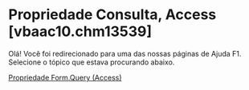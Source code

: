 
# Propriedade Consulta, Access [vbaac10.chm13539]

Olá! Você foi redirecionado para uma das nossas páginas de Ajuda F1. Selecione o tópico que estava procurando abaixo.

[Propriedade Form.Query (Access)](http://msdn.microsoft.com/library/fcef59f9-f405-0a05-f986-b29c2b0528de%28Office.15%29.aspx)
